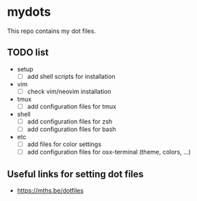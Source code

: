 # mydots
This repo contains my dot files.

## TODO list
* setup
	- [ ] add shell scripts for installation
* vim
	- [ ] check vim/neovim installation
* tmux
	- [ ] add configuration files for tmux
* shell
	- [ ] add configuration files for zsh
	- [ ] add configuration files for bash
* etc
	- [ ] add files for color settings
	- [ ] add configuration files for osx-terminal (theme, colors, ...)

## Useful links for setting dot files
* https://mths.be/dotfiles
